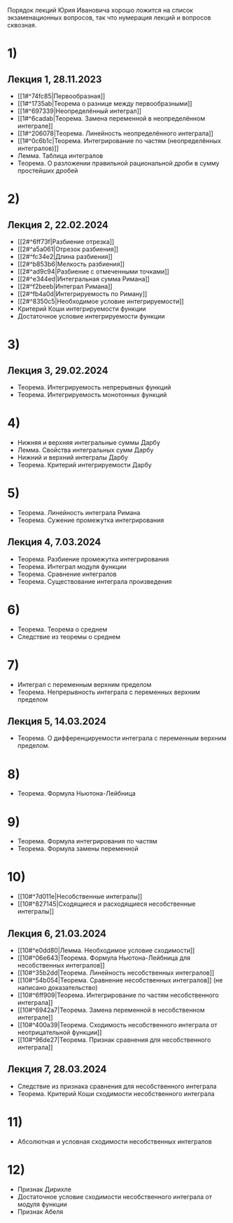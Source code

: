 Порядок лекций Юрия Ивановича хорошо ложится на список экзаменационных вопросов, так что нумерация лекций и вопросов сквозная.
# 1)
## Лекция 1, 28.11.2023
- [[1#^74fc85|Первообразная]]
- [[1#^1735ab|Теорема о разнице между первообразными]]
- [[1#^697339|Неопределённый интеграл]]
- [[1#^6cadab|Теорема. Замена переменной в неопределённом интеграле]]
- [[1#^206078|Теорема. Линейность неопределённого интеграла]]
- [[1#^0c6b1c|Теорема. Интегрирование по частям (неопределённых интегралов)]]
- Лемма. Таблица интегралов
- Теорема. О разложении правильной рациональной дроби в сумму простейших дробей

# 2)
## Лекция 2, 22.02.2024
- [[2#^6ff73f|Разбиение отрезка]]
- [[2#^a5a061|Отрезок разбиения]]
- [[2#^fc34e2|Длина разбиения]]
- [[2#^b853b6|Мелкость разбиения]]
- [[2#^ad9c94|Разбиение с отмеченными точками]]
- [[2#^e344ed|Интегральная сумма Римана]]
- [[2#^f2beeb|Интеграл Римана]]
- [[2#^fb4a0d|Интегрируемость по Риману]]
- [[2#^8350c5|Необходимое условие интегрируемости]]
- Критерий Коши интегрируемости функции
- Достаточное условие интегрируемости функции

# 3)
## Лекция 3, 29.02.2024
- Теорема. Интегрируемость непрерывных функций
- Теорема. Интегрируемость монотонных функций

# 4)
- Нижняя и верхняя интегральные суммы Дарбу
- Лемма. Свойства интегральных сумм Дарбу
- Нижний и верхний интегралы Дарбу
- Теорема. Критерий интегрируемости Дарбу

# 5)
- Теорема. Линейность интеграла Римана
- Теорема. Сужение промежутка интегрирования
## Лекция 4, 7.03.2024
- Теорема. Разбиение промежутка интегрирования
- Теорема. Интеграл модуля функции
- Теорема. Сравнение интегралов
- Теорема. Существование интеграла произведения
# 6)
- Теорема. Теорема о среднем
- Следствие из теоремы о среднем

# 7)
- Интеграл с переменным верхним пределом
- Теорема. Непрерывность интеграла с переменных верхним пределом
## Лекция 5, 14.03.2024
- Теорема. О дифференцируемости интеграла с переменным верхним пределом.
# 8)
- Теорема. Формула Ньютона-Лейбница

# 9)
- Теорема. Формула интегрирования по частям
- Теорема. Формула замены переменной

# 10)
- [[10#^7d011e|Несобственные интегралы]]
- [[10#^827145|Сходящиеся и расходящиеся несобственные интегралы]]
## Лекция 6, 21.03.2024
- [[10#^e0dd80|Лемма. Необходимое условие сходимости]]
- [[10#^06e643|Теорема. Формула Ньютона-Лейбница для несобственных интегралов]]
- [[10#^35b2dd|Теорема. Линейность несобственных интегралов]]
- [[10#^54b054|Теорема. Сравнение несобственных интегралов]] (не написано доказательство)
- [[10#^6ff909|Теорема. Интегрирование по частям несобственного интеграла]]
- [[10#^6942a7|Теорема. Замена переменной в несобственном интеграле]]
- [[10#^400a39|Теорема. Сходимость несобственного интеграла от неотрицательной функции]]
- [[10#^96de27|Теорема. Признак сравнения для несобственного интеграла]]
## Лекция 7, 28.03.2024
- Следствие из признака сравнения для несобственного интеграла
- Теорема. Критерий Коши сходимости несобственного интеграла

# 11)
- Абсолютная и условная сходимости несобственных интегралов

# 12)
- Признак Дирихле
- Достаточное условие сходимости несобственного интеграла от модуля функции
- Признак Абеля